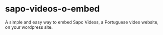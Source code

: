 sapo-videos-o-embed
===================

A simple and easy way to embed Sapo Videos, a Portuguese video website, on your wordpress site.